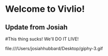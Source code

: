 # Welcome to Vivlio!

## Update from Josiah

#This thing sucks! We'll DO IT LIVE!

file:///Users/josiahhubbard/Desktop/giphy-3.gif


